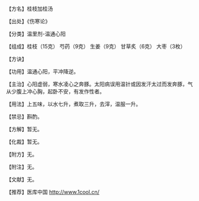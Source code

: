 
【方名】桂枝加桂汤

【出处】《伤寒论》

【分类】温里剂-温通心阳

【组成】桂枝（15克） 芍药（9克） 生姜（9克） 甘草炙（6克） 大枣（3枚）

【方诀】

【功用】温通心阳，平冲降逆。

【主治】心阳虚弱，寒水凌心之奔豚。太阳病误用温针或因发汗太过而发奔豚，气从少腹上冲心胸，起卧不安，有发作性者。

【用法】上五味，以水七升，煮取三升，去滓，温服一升。

【禁忌】斟酌。

【方解】暂无。

【化裁】暂无。

【附方】无。

【附注】无。

【文献】无。

【推荐】医库中国 http://www.1cool.cn/